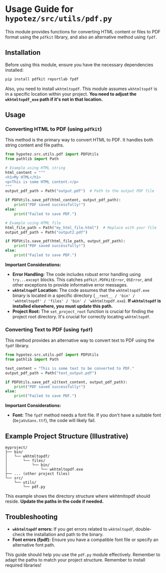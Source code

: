 # Usage Guide for `hypotez/src/utils/pdf.py`

This module provides functions for converting HTML content or files to PDF format using the `pdfkit` library, and also an alternative method using `fpdf`.

## Installation

Before using this module, ensure you have the necessary dependencies installed:

```bash
pip install pdfkit reportlab fpdf
```

Also, you need to install `wkhtmltopdf`.  This module assumes `wkhtmltopdf` is in a specific location within your project.  **You need to adjust the `wkhtmltopdf_exe` path if it's not in that location.**

## Usage

### Converting HTML to PDF (using `pdfkit`)

This method is the primary way to convert HTML to PDF.  It handles both string content and file paths.

```python
from hypotez.src.utils.pdf import PDFUtils
from pathlib import Path

# Example using HTML string
html_content = """
<h1>My HTML</h1>
<p>This is some HTML content.</p>
"""
output_pdf_path = Path("output.pdf")  # Path to the output PDF file

if PDFUtils.save_pdf(html_content, output_pdf_path):
    print("PDF saved successfully!")
else:
    print("Failed to save PDF.")

# Example using HTML file
html_file_path = Path("my_html_file.html")  # Replace with your file
output_pdf_path = Path("output2.pdf")

if PDFUtils.save_pdf(html_file_path, output_pdf_path):
    print("PDF saved successfully!")
else:
    print("Failed to save PDF.")

```

**Important Considerations:**

* **Error Handling:** The code includes robust error handling using `try...except` blocks.  This catches `pdfkit.PDFKitError`, `OSError`, and other exceptions to provide informative error messages.
* **`wkhtmltopdf` Location:** The code assumes that the `wkhtmltopdf.exe` binary is located in a specific directory (`__root__ / 'bin' / 'wkhtmltopdf' / 'files' / 'bin' / 'wkhtmltopdf.exe`).  **If `wkhtmltopdf` is installed elsewhere, you must update this path.**
* **Project Root:** The `set_project_root` function is crucial for finding the project root directory.  It's crucial for correctly locating `wkhtmltopdf`.

### Converting Text to PDF (using `fpdf`)

This method provides an alternative way to convert text to PDF using the `fpdf` library.

```python
from hypotez.src.utils.pdf import PDFUtils
from pathlib import Path

text_content = "This is some text to be converted to PDF."
output_pdf_path = Path("text_output.pdf")

if PDFUtils.save_pdf_v2(text_content, output_pdf_path):
    print("PDF saved successfully!")
else:
    print("Failed to save PDF.")
```

**Important Considerations:**

* **Font:** The `fpdf` method needs a font file.  If you don't have a suitable font (`DejaVuSans.ttf`), the code will likely fail.


## Example Project Structure (Illustrative)

```
myproject/
├── bin/
│   └── wkhtmltopdf/
│       └── files/
│           └── bin/
│               └── wkhtmltopdf.exe
├── ... (other project files)
└── src/
    └── utils/
        └── pdf.py
```

This example shows the directory structure where wkhtmltopdf should reside.  **Update the paths in the code if needed.**


## Troubleshooting

* **`wkhtmltopdf` errors:** If you get errors related to `wkhtmltopdf`, double-check the installation and path to the binary.
* **Font errors (fpdf):** Ensure you have a compatible font file or specify an alternative font path.

This guide should help you use the `pdf.py` module effectively. Remember to adapt the paths to match your project structure. Remember to install required libraries!